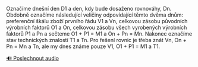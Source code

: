 
Označíme dnešní den D1 a den, kdy bude dosaženo rovnováhy, Dn. Obdobně označíme následující veličiny odpovídající těmto dvěma dnům: preferenční škálu zboží prvního řádu V1 a Vn, celkovou zásobu původních výrobních faktorů O1 a On, celkovou zásobu všech vyrobených výrobních faktorů P1 a Pn a sečteme O1 + P1 = M1 a On + Pn = Mn. Nakonec označíme stav technických znalostí T1 a Tn. Pro řešení rovnic je třeba znát Vn, On + Pn = Mn a Tn, ale my dnes známe pouze V1, O1 + P1 = M1 a T1.

[🔊 Poslechnout audio](/data/7-paragraphs/audio/chapter_143/para_003-Ozname-dnen-den-D1-a-den-kdy-bude-dosaeno-ro.mp3)
